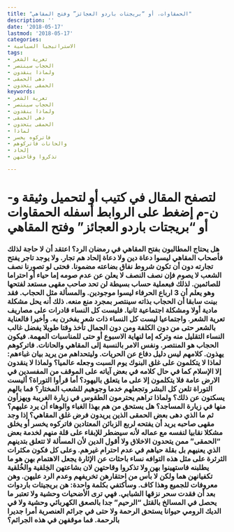 ```yaml
---
title: "الحمقاوات، أو “بريجتات باردو العجائز” وفتح المقاهي"
description: ''
date: '2018-05-17'
lastmod: '2018-05-17'
categories:
- الاستراتيجيا السياسية
tags:
- تعرية الشعر
- الحجاب سينتصر
- ولماذا ينقدون
- دهى الحمقى
- الحمقى يتحدون
keywords:
- تعرية الشعر
- الحجاب سينتصر
- ولماذا ينقدون
- دهى الحمقى
- الحمقى يتحدون
- لماذا
- فاتركوه يخسر
- والحانات فاتركوهم
- إلحاد
- تذكروا وقاحتهن

---
```

# **لتصفح المقال في كتيب أو لتحميل وثيقة و-ن-م إضغط على الروابط أسفله** **الحمقاوات أو “بريجتات باردو العجائز” وفتح المقاهي**

### هل يحتاج المطالبون بفتح المقاهي في رمضان الرد؟ اعتقد أن لا حاجة لذلك فأصحاب المقاهي ليسوا دعاة دين ولا دعاة إلحاد هم تجار. ولا يوجد تاجر يفتح تجارته دون أن تكون شروط نفاق بضاعته مضمونا. فحتى لو تصورنا نصف الشعب لا يصوم فإن نصف النصف لا يعلن عن عدم صومه إما حياء أو احتراما للصائمين. لذلك فبعملية حساب بسيطة لن تحد صاحب مقهى مستعد لفتحها وهو يعلم أن 3 ارباع الحرفاء ليسوا موجودين. والمسألة مثل الحجاب. فقد بينت سابقا أن الحجاب بذاته سينتصر بمجرد منع منعه. ذلك أنه يحل مشكلة مادية أولا ومشكلة اجتماعية ثانيا. فليست كل النساء قادرات على مصاريف تعرية الشعر. واجتماعيا ليست كل النساء ذات شعر يفخرن به. وأخيرا فالعناية بالشعر حتى من دون الكلفة ومن دون الجمال تأخذ وقتا طويلا يفضل غالب النساء التقليل منه وتركه إما لنهاية الاسبوع أو حتى للمناسبات المهمة. فيكون الحجاب هو المنتصر. ونفس الامر بالنسبة إلى المقاهي والحانات. فاتركوهم يهذون. كلامهم ليس دليل دفاع عن الحريات. وليتحداهم من يريد بيان غباءهم: لماذا لا يتكلمون على غلق البنوك يوم السبت وجعله عالميا؟ ولماذا لا ينقدون إلا الإسلام كما في حال كلامه في بعض آياته على الموقف من المفسدين في الارض عامة فلا يتكلمون إلا على ما يتعلق باليهود؟ أما قرأوا التوراة؟ أليست التوراة تلعن كل البشر وتجعلهم خدما وجوهيم للشعب المختار؟ فما بالهم يسكتون عن ذلك؟ ولماذا تراهم يحترمون الطقوس في زيارة الغريبة ويهزأون منها في زيارة المساجد؟ هل يستحق من هم بهذا الغباء والوهاء أن يرد عليهم؟ ثم ما الذي دهى بعض الحمقى الذين يريدون فرض غلق المقاهي؟ إذا وجد مقهى صاحبه يريد أن يفتحه لربع الزبائن المعتادين فاتركوه يخسر أو يخلق مشكلا نقابيا لنفسه مع عماله لأنه سيضطر للإبقاء على قلة منهم لخدمة بعض “الحمقى” ممن يتحدون الاخلاق ولا أقول الدين لأن المسألة لا تتعلق بتدينهم الذي يعنيهم بل بقلة حياهم في عدم احترام غيرهم. وعلى كل فكون مكثرات الثرثرة على مثل هذه التوافه نساء باحثات عن الإثارة يجعل الاهتمام بهن هو ما يطلبنه فاستهينوا بهن ولا تذكروا وقاحتهن لان بشاعتهن الخِلقية والخُلقية تكفيانهن هما ولكن لا بأس من احتقارهن تخريفهم وعدم الرد عليهن. وهن معروفات للجميع وهذا كاف. وسأكتفي بكلمة واحدة: هن بريجيتات باردوات بعد أن فقدت سحر نزقها الشبابي. فهي ترى الأضحيات وحشية ولا تعتبر ما يحصل في المسالخ بالقتل “الرحيم” جدا بالصعق الكهربائي وحشية ولا في الديك الرومي حيوانا يستحق الرحمة ولا حتى في جرائم العنصرية أمرا جديرا بالرحمة. فما موقفهن في هذه الجرائم؟

###